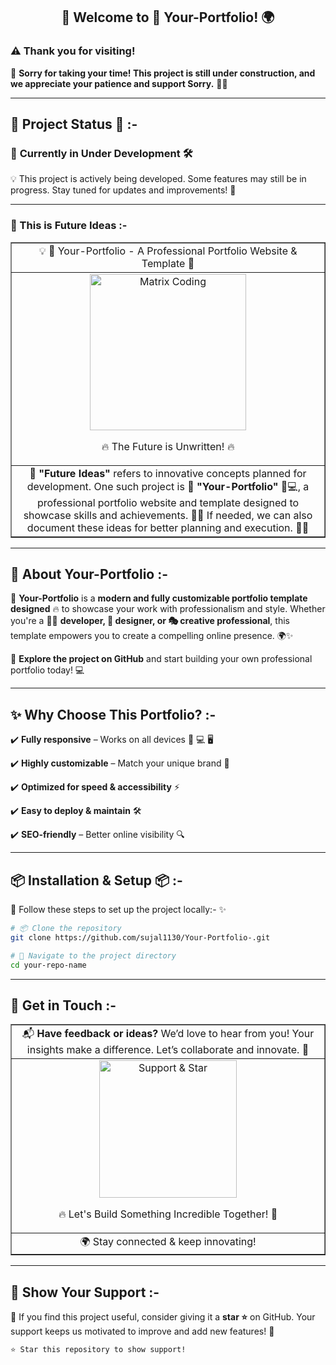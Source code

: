 <h2 align="center">👋 Welcome to 📌 Your-Portfolio! 🌍</h2>

### ⚠️ Thank you for visiting!

🔧 **Sorry for taking your time! This project is still under construction, and we appreciate your patience and support Sorry.** 🚧🚀

---

## 🚧 Project Status 🚧 :-

### 🚧 **Currently in Under Development** 🛠️
💡 This project is actively being developed. Some features may still be in progress. Stay tuned for updates and improvements! 🚧

---

### 🔮 This is Future Ideas :-

<table border="1" align="center" width="100%">
  <tr>
    <td align="center" >
      💡 🎨 Your-Portfolio - A Professional Portfolio Website & Template 🚀  
    </td>
  </tr>
  <tr>
    <td align="center" >
     <img src="https://media.giphy.com/media/RbDKaczqWovIugyJmW/giphy.gif" width="250"  alt="Matrix Coding">  <p align="center">🔥 The Future is Unwritten! 🔥</p> 
    </td>
  </tr>
  <tr>
    <td align="center" >
      🔮 <strong>"Future Ideas"</strong> refers to innovative concepts planned for development. One such project is 🎯 <strong> "Your-Portfolio" </strong> 🎨💻, a professional portfolio website and template designed to showcase skills and achievements. 📂🚀 If needed, we can also document these ideas for better planning and execution. 📝✅
    </td>
  </tr>
</table>

---

## 🚀 About Your-Portfolio :-

🎨 **Your-Portfolio** is a **modern and fully customizable portfolio template designed** 🔥 to showcase your work with professionalism and style. Whether you're a 👨‍💻 **developer, 🎨 designer, or 🎭 creative professional**, this template empowers you to create a compelling online presence. 🌍✨ 

🔗 **Explore the project on GitHub** and start building your own professional portfolio today! 💻

---

## ✨ Why Choose This Portfolio? :-   

✔️ **Fully responsive** – Works on all devices 📱 💻 🖥️  

✔️ **Highly customizable** – Match your unique brand 🎨  

✔️ **Optimized for speed & accessibility** ⚡  

✔️ **Easy to deploy & maintain** 🛠️  

✔️ **SEO-friendly** – Better online visibility 🔍   

---

## 📦 Installation & Setup 📦 :-

📁 Follow these steps to set up the project locally:- ✨ 

```bash
# 📦 Clone the repository
git clone https://github.com/sujal1130/Your-Portfolio-.git

```

```bash
# 📁 Navigate to the project directory
cd your-repo-name
```

---

## 📩 Get in Touch :-

<table align="center" width="100%" border="1">
  <tr>
    <td align="center">
      📬 <strong>Have feedback or ideas?</strong>  
      We’d love to hear from you! Your insights make a difference. Let’s collaborate and innovate. 💬
    </td>
  </tr>
  <tr>
    <td align="center">
      <img src="https://media.giphy.com/media/xT9IgzoKnwFNmISR8I/giphy.gif" width="220" alt="Support & Star"/> <p align="center">🔥 Let's Build Something Incredible Together! 🚀</p>
    </td>
  </tr>
  <tr>
    <td align="center">
      🌍 Stay connected & keep innovating!  
    </td>
  </tr>
</table>

---

## 🌟 Show Your Support :-

🔹 If you find this project useful, consider giving it a **star ⭐** on GitHub. Your support keeps us motivated to improve and add new features! 🌟

```bash
⭐ Star this repository to show support!
```

